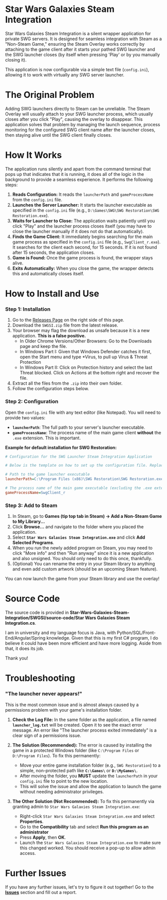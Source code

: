 # Star Wars Galaxies Steam Integration

Star Wars Galaxies Steam Integration is a silent wrapper application for private SWG servers. It is designed for seamless integration with Steam as a "Non-Steam Game," ensuring the Steam Overlay works correctly by attaching to the game client after it starts your pathed SWG launcher and the SWG launcher closes (by itself when pressing 'Play' or by you manually closing it).

This application is now configurable via a simple text file (`config.ini`), allowing it to work with virtually any SWG server launcher.

# The Original Problem

Adding SWG launchers directly to Steam can be unreliable. The Steam Overlay will usually attach to your SWG launcher process, which usually closes after you click "Play", causing the overlay to disappear. This application solves that problem by managing the launch sequence, process monitoring for the configured SWG client name after the launcher closes, then staying alive until the SWG client finally closes.

# How It Works

The application runs silently and apart from the command terminal that pops up that indicates that it is running, it does all of the logic in the background to provide a seamless experience. It performs the following steps:

1.  **Reads Configuration:** It reads the `launcherPath` and `gameProcessName` from the `config.ini` file.
2.  **Launches the Server Launcher:** It starts the launcher executable as specified in the `config.ini` file (e.g., `D:\Games\SWG\SWG Restoration\SWG Restoration.exe`).
3.  **Waits for Launcher to Close:** The application waits patiently until you click "Play" and the launcher process closes itself (you may have to close the launcher manually if it does not do that automatically).
4.  **Finds the Game Client:** It immediately begins searching for the main game process as specified in the `config.ini` file (e.g., `SwgClient_r.exe`). It searches for the client each second, for 15 seconds. If it is not found after 15 seconds, the application closes.
5.  **Game is Found:** Once the game process is found, the wrapper stays alive.
6.  **Exits Automatically:** When you close the game, the wrapper detects this and automatically closes itself.

# How to Install and Use

### Step 1: Installation
1.  Go to the [Releases Page](https://github.com/JohnFromSteam/Star-Wars-Galaxies-Steam-Integration/releases) on the right side of this page.
2.  Download the `SWGSI.zip` file from the latest release.
3.  Your browser may flag the download as unsafe because it is a new application. **This is a false positive.**
    *   In Older Chrome Versions/Other Browsers: Go to the Downloads page and keep the file.
    *   In Windows Part I: Given that Windows Defender catches it first, open the Start menu and type *Virus, to pull up Virus & Threat Protection
    *   In Windows Part II: Click on Protection history and select the last Threat blocked. Click on Actions at the bottom right and recover the file.
4.  Extract all the files from the `.zip` into their own folder.
5.  Follow the configuration steps below.

### Step 2: Configuration
Open the `config.ini` file with any text editor (like Notepad). You will need to provide two values:

*   **`launcherPath`**: The full path to your server's launcher executable.
*   **`gameProcessName`**: The process name of the main game client **without** the `.exe` extension. This is important.

**Example for default installation for SWG Restoration:**
```config.ini
# Configuration for the SWG Launcher Steam Integration Application

# Below is the template on how to set up the configuration file. Replace the paths with the actual paths on your system and replace the main game process name if it is different than 'SwgClient_r'.

# Path to the game launcher executable
launcherPath=C:\Program Files (x86)\SWG Restoration\SWG Restoration.exe

# The process name of the main game executable (excluding the .exe extension)
gameProcessName=SwgClient_r
```

### Step 3: Add to Steam
1.  In Steam, go to **Games (tip top tab in Steam) -> Add a Non-Steam Game to My Library...**
2.  Click **Browse...** and navigate to the folder where you placed the application.
3.  Select **`Star Wars Galaxies Steam Integration.exe`** and click **Add Selected Programs**.
4.  When you run the newly added program on Steam, you may need to click "More info" and then "Run anyway" since it is a new application and also unsigned. You should only need to do this once, thankfully.
5.  (Optional) You can rename the entry in your Steam library to anything and even add custom artwork (should be an upcoming Steam feature).

You can now launch the game from your Steam library and use the overlay!

# Source Code
The source code is provided in **Star-Wars-Galaxies-Steam-Integration/SWGSI/source-code/Star Wars Galaxies Steam Integration.cs**.

I am in university and my language focus is Java, with Python/SQL/Front-End/Angular/Spring knowledge. Given that this is my first C# program, I do believe it could have been more efficient and have more logging. Aside from that, it does its job.

Thank you!

# Troubleshooting

### "The launcher never appears!"

This is the most common issue and is almost always caused by a permissions problem with your game's installation folder.

1.  **Check the Log File:** In the same folder as the application, a file named **`launcher_log.txt`** will be created. Open it to see the exact error message. An error like "The launcher process exited immediately" is a clear sign of a permissions issue.

2.  **The Solution (Recommended):** The error is caused by installing the game in a protected Windows folder (like `C:\Program Files` or `D:\Program Files`). To fix this permanently:
    *   Move your entire game installation folder (e.g., `SWG Restoration`) to a simple, non-protected path like **`C:\Games\`** or **`D:\MyGames\`**.
    *   After moving the folder, you **MUST** update the `launcherPath` in your `config.ini` file to point to the new location.
    *   This will solve the issue and allow the application to launch the game without needing administrator privileges.

3.  **The Other Solution (Not Recommended):** To fix this permanently via granting admin to `Star Wars Galaxies Steam Integration.exe`:
    *   Right-click `Star Wars Galaxies Steam Integration.exe` and select **Properties**.
    *   Go to the **Compatibility** tab and select **Run this program as an administrator**
    *   Press **Apply**, then **OK**.
    *   Launch the `Star Wars Galaxies Steam Integration.exe` to make sure this changed worked. You should receive a pop-up to allow admin access.

# Further Issues
If you have any further issues, let's try to figure it out together! Go to the **[Issues](https://github.com/JohnFromSteam/Star-Wars-Galaxies-Steam-Integration/issues)** section and fill out a report.

